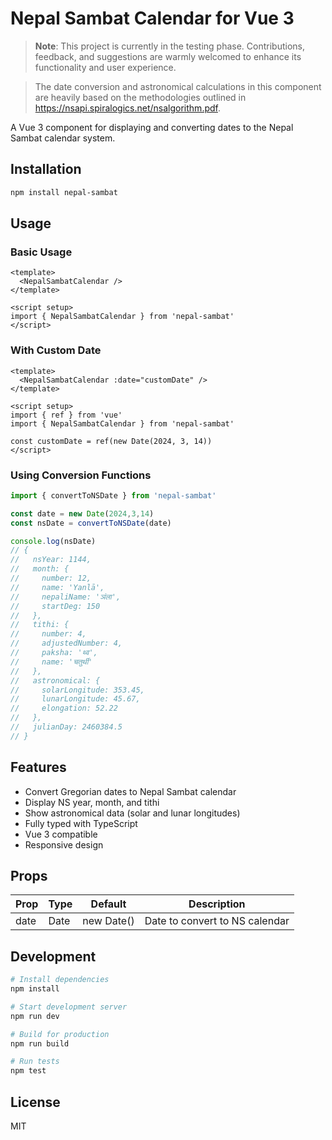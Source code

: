 # Nepal Sambat Calendar for Vue 3

> **Note**: This project is currently in the testing phase. Contributions, feedback, and suggestions are warmly welcomed to enhance its functionality and user experience.

> The date conversion and astronomical calculations in this component are heavily based on the methodologies outlined in https://nsapi.spiralogics.net/nsalgorithm.pdf.

A Vue 3 component for displaying and converting dates to the Nepal Sambat calendar system.

## Installation

```bash
npm install nepal-sambat
```

## Usage

### Basic Usage

```vue
<template>
  <NepalSambatCalendar />
</template>

<script setup>
import { NepalSambatCalendar } from 'nepal-sambat'
</script>
```

### With Custom Date

```vue
<template>
  <NepalSambatCalendar :date="customDate" />
</template>

<script setup>
import { ref } from 'vue'
import { NepalSambatCalendar } from 'nepal-sambat'

const customDate = ref(new Date(2024, 3, 14))
</script>
```

### Using Conversion Functions

```typescript
import { convertToNSDate } from 'nepal-sambat'

const date = new Date(2024,3,14)
const nsDate = convertToNSDate(date)

console.log(nsDate)
// {
//   nsYear: 1144,
//   month: {
//     number: 12,
//     name: 'Yanlā',
//     nepaliName: 'ञंला',
//     startDeg: 150
//   },
//   tithi: {
//     number: 4,
//     adjustedNumber: 4,
//     paksha: 'थ्व',
//     name: 'चतुर्थी'
//   },
//   astronomical: {
//     solarLongitude: 353.45,
//     lunarLongitude: 45.67,
//     elongation: 52.22
//   },
//   julianDay: 2460384.5
// }
```

## Features

- Convert Gregorian dates to Nepal Sambat calendar
- Display NS year, month, and tithi
- Show astronomical data (solar and lunar longitudes)
- Fully typed with TypeScript
- Vue 3 compatible
- Responsive design

## Props

| Prop | Type | Default    | Description                    |
| ---- | ---- | ---------- | ------------------------------ |
| date | Date | new Date() | Date to convert to NS calendar |

## Development

```bash
# Install dependencies
npm install

# Start development server
npm run dev

# Build for production
npm run build

# Run tests
npm test
```

## License

MIT
